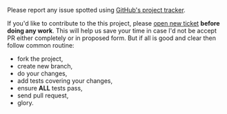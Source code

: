 Please report any issue spotted using
[GitHub's project tracker](https://github.com/MarcinOrlowski/php-lockpick/issues).

If you'd like to contribute to the this project,
please [open new ticket](https://github.com/MarcinOrlowski/php-lockpick/issues)
**before doing any work**. This will help us save your time in case I'd not be accept PR either
completely or in proposed form. But if all is good and clear then follow common routine:

* fork the project,
* create new branch,
* do your changes,
* add tests covering your changes,
* ensure **ALL** tests pass,
* send pull request,
* glory.
